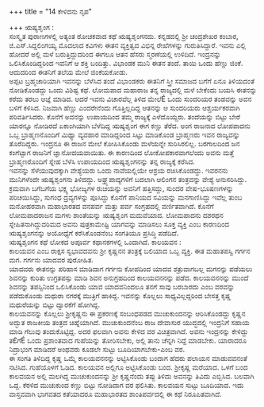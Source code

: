 +++
title = "14 ಕೇಳಿದನು ನೃಪ"

+++
ಋಷ್ಯಶೃಂಗ :   
ಸಂಸ್ಕೃತ ಪುರಾಣಗಳಲ್ಲಿ ಅತ್ಯಂತ ರೋಚಕವಾದ ಕಥೆ ಋಷ್ಯಶೃಂಗನದು. ಕನ್ನಡದಲ್ಲಿ ಶ್ರೀ ಚಂದ್ರಶೇಖರ ಕಂಬಾರ, ಜಿ.ಎಸ್.ಸಿದ್ದಲಿಂಗಯ್ಯ ಮೊದಲಾದ ಕವಿಗಳು ಈತನ ವ್ಯಕ್ತಿತ್ವದ ವಿಭಿನ್ನ ರೇಖೆಗಳನ್ನು ಗುರುತಿಸಿದ್ದಾರೆ. ಇವನು ಎಲ್ಲಿ ಹೋದರೆ ಅಲ್ಲಿ ಮಳೆ ಬರುತ್ತಿದ್ದುದರಿಂದ ಈಗಲೂ ಆತನ ಹೆಸರು ಸ್ಮರಣೆಯಲ್ಲಿ ಉಳಿದಿದೆ. ಇಂದ್ರನನ್ನು ಒಲಿಸಿಕೊಂಡಿದ್ದರಿಂದ ಇವನಿಗೆ ಆ ಶಕ್ತಿ ಬಂದಿತ್ತು. ವಿಭಾಂಡಕ ಮುನಿ ಈತನ ತಂದೆ. ತಾಯಿ ಒಂದು ಹೆಣ್ಣು ಜಿಂಕೆ. ಆದುದರಿಂದ ಈತನಿಗೆ ತಲೆಯ ಮೇಲೆ ಜಿಂಕೆಯಕೋಡು.  
ಅಪ್ಪಟ ಬ್ರಹ್ಮಚಾರಿಯಾಗಿ ಇವನನ್ನು ಬೆಳೆಸಿದ ತಂದೆ ವಿಭಾಂಡಕರು ಈತನಿಗೆ ಸ್ತ್ರೀ ಸಮಾಜದ ಬಗೆಗೆ ಏನೂ ತಿಳಿಯದಂತೆ ನೋಡಿಕೊಂಡದ್ದು ಒಂದು ವಿಶಿಷ್ಟ ಕಥೆ. ಲೋಮಪಾದ ಮಹಾರಾಜ ತನ್ನ ರಾಜ್ಯದಲ್ಲಿ ಮಳೆ ಬೇಕೆಂದು ಬಯಸಿ ಈತನನ್ನು ಕರೆದು ತರಲು ಆಜ್ಞೆ ಮಾಡಿದ. ಆದರೆ ಇವನು ವಿಚಾರವೆಲ್ಲ ತಿಳಿದ ಮೇಲೆÉ ಒಂದು ಸುಂದರಿಯರ ತಂಡವನ್ನು ಅವನ ಬಳಿಗೆ ಕಳಿಸಿದ. ನಿಜವಾಗಿ ಹೆಣ್ಣು ಎಂದರೇನೆಂದು ಗೊತ್ತಿಲ್ಲದಿದ್ದ ಆತನನ್ನು ಆ ಸುಂದರಿಯರು ಆಶ್ಚರ್ಯಕರವಾಗಿ ಪರಿವರ್ತಿಸಿದರು. ಕೊನೆಗೆ ಅವನನ್ನು ಉಪಾಯದಿಂದ ತಮ್ಮ ರಾಜ್ಯಕ್ಕೆ ಎಳೆದೊಯ್ದರು. ತಂದೆಯನ್ನು ಬಿಟ್ಟು ಬೇರೆ ಯಾರನ್ನೂ ನೋಡಿರದೆ ಏಕಾಂಗಿಯಾಗಿ ಬೆಳೆದಿದ್ದ ಋಷ್ಯಶೃಂಗ ಈಗ ಕಣ್ಣು ತೆರೆದ. ಅಂಗ ರಾಜನಾದ ಲೋಪಪಾದನು ಒಬ್ಬ ಬ್ರಾಹ್ಮಣನೊಂದಿಗೆ ಮಿಥ್ಯಾ ವ್ಯವಹಾರ ಮಾಡಿದ್ದರಿಂದ ಸಿಟ್ಟು  ಮಾಡಿಕೊಂಡ ಬ್ರಾಹ್ಮಣರು ಇವನ ರಾಜ್ಯವನ್ನು ತೊರೆದಿದ್ದರು. ಇಂದ್ರನೂ ಈ ರಾಜನ ಮೇಲೆ ಕೋಪಿಸಿಕೊಂಡು ಮಳೆಯನ್ನೇ ಸುರಿಸಿರಲಿಲ್ಲ. ಬರಗಾಲದಿಂದ ಜನ ಕಂಗೆಟ್ಟಾಗ ರಾಜನಿಗೆ ಜ್ಞಾನೋದಯವಾಯಿತು. ಈ ಕಾರಣದಿಂದ ಲೋಕೋಪಕಾರವಾಗಲೆಂದು ಅವನು ಮತ್ತೆ ಬ್ರಾಹ್ಮಣರೊಂದಿಗೆ ಸ್ನೇಹ ಬೆಳೆಸಿ ಉಪಾಯದಿಂದ ಋಷ್ಯಶೃಂಗನನ್ನು ತನ್ನ ರಾಜ್ಯಕ್ಕೆ ಕರೆಸಿದ.  
ಇವನನ್ನು ಸೆಳೆಯುವುದಕ್ಕಾಗಿ ವೇಶ್ಯೆಯರು ಒಂದು ನಾವೆಯಲ್ಲಿಯೇ ಆಶ್ರಯ ರಚಿಸಿಕೊಂಡದ್ದು. ಇವರನನು ಮುನಿಗಳೆಂದೇ ಋಷ್ಯಶೃಂಗನು ತಿಳಿದದ್ದು. ಅಘ್ರ್ಯಪಾದ್ಯಗಳಿಗೆ ಬದಲಾಗಿ ಆಲಿಂಗನ ತಂತ್ರವನ್ನು ವೇಶ್ಯೆ ಅನುಸರಿಸಿದ್ದು. ಕ್ರಮವಾಗಿ ಬಗೆಬಗೆಯ ಭಕ್ಷ್ಯ ಭೋಜ್ಯಗಳ ರುಚಿಯನ್ನು ಅವನಿಗೆ ಹತ್ತಿಸದ್ದು, ಸುಂದರ ವೇಷ-ಭೂಷಣಗಳನ್ನು ಪರಿಚಯಿಸಿದ್ದು, ಸುಗಂಧ ದ್ರವ್ಯಗಳನ್ನು ಪೂಸಿದ್ದು ಕೊನೆಗೆ ಪಾನಿಯದ ಸವಿಯನ್ನು ಮನಗಾಣಿಸಿದ್ದು ಇವೆಲ್ಲ ತುಂಬ ಮನೋಹರವಾಗಿ ಮಹಾಭಾರತದ ವನಪರ್ವ ಮತ್ತು ಪರ್ವ ಸಂಗ್ರಹದಲ್ಲಿ ವರ್ಣಿತವಾಗಿದೆ. ಕೊನೆಗೆ ಲೋಮಪಾದರಾಜನ ಮಗಳು ಶಾಂತೆಯನ್ನು ಋಷ್ಯಶೃಂಗ ಮದುವೆಯಾದ. ಲೋಮಪಾದನು ದಶರಥನ ಸ್ನೇಹಿತನಾಗಿದ್ದುದರಿಮದ ಅವನು ಪುತ್ರಕಾಮೇಷ್ಟಿ ಯಾಗವನ್ನು ಮಾಡಿಸಲು ಸೂಕ್ತ ವ್ಯಕ್ತಿ ಎಂಬ ಕಾರಣದಿಂದ ಋಷ್ಯಶೃಂಗನನ್ನು ಅಯೋಧ್ಯೆಗೆ ಕರೆಸಿಕೊಂಡನೆಂಬ ಸಂಗತಿಯೂ ಪ್ರಸಿದ್ಧಿ ಪಡೆದಿದೆ.  
ಋಷ್ಯಶೃಂಗನ ಕಥೆ ಲೋಕದ ಅಪೂರ್ವ ಕಥಾನಕಗಳಲ್ಲಿ ಒಂದಾಗಿದೆ.        ಕಾಲಯವನ :   
ಕಾಲಯವನ ಎಂಬ ರಾಕ್ಷಸ ಸ್ವಭಾವದವನು ಶ್ರೀ ಕೃಷ್ಣನನ ತಂತ್ರಕ್ಕೆ ಬಲಿಯಾದ ಒಬ್ಬ ವ್ಯಕ್ತಿ. ಈತ ಮಹಾತಪಸ್ವಿ ಗರ್ಗನ ಮಗ. ಗರ್ಗನು ಯಾದವರ ಪುರೋಹಿತ.  
ಯಾದವರು ಈತನನ್ನು ಪರಿಹಾಸ ಮಾಡಿದಾಗ ಗರ್ಗನು ಕೋಪದಿಂದ ಯಾದವ ಶತ್ರುವಾಗಬಲ್ಲ ಮಗನನ್ನು ಪಡೆಯಲು ಶಿವನನ್ನು ಕುರಿತು ಉಗ್ರತಪಸ್ಸು ಮಾಡಿ ಶಿವನ ಅನುಗ್ರಹದಿಂದ ಕಾಲಯವನನನ್ನು ಪಡೆದ. ಕಾಲಯವನನನ್ನು ಮುಂದೆ ಶಿವನನ್ನು ತಪಸ್ಸಿನಿಂದ ಒಲಿಸಿಕೊಂಡು ಯಾವ ಯಾದವನಿಂದಲೂ ತನಗೆ ಸಾವು ಬರಬಾರದು ಎಂಬ ವರವನ್ನು ಪಡೆದುಕೊಂಡು ಮಥುರಾ ನಗರಕ್ಕೆ ಮುತ್ರಿಗೆ ಹಾಕಿದ್ದ. ಇವನನ್ನು ಕೊಲ್ಲಲು ಸಾಧ್ಯವಿಲ್ಲದ್ದರಿಂದ ಬೇಸತ್ತ ಕೃಷ್ಣ ಮಥುರೆಯನ್ನು ಬಿಟ್ಟು ದ್ವಾರಕೆಗೆ ಹೋಗಿದ್ದ.  
ಕಾಲಯವನನ್ನು ಕೊಲ್ಲಲು ಶ್ರೀಕೃಷ್ಣನು ಈ ಪ್ರಕರಣಕ್ಕೆ ಸಂಬಂಧಪಡದ ಮುಚುಕುಂದನನ್ನು ಆರಿಸಿಕೊಂಡದ್ದು ಕೃಷ್ಣನ ಅದ್ಭುತ ರಾಜಕೀಯ ತಂತ್ರದ ಚಿಹ್ನೆಯಾಗಿದೆ.  ಮುಚುಕುಂದನೆಂಬ ರಾಜ ದೇವಾಸುರ ಯುದ್ಧದಲ್ಲಿ ಇಂದ್ರನಿಗೆ ಸಹಾಯ ಮಾಡಿ ಗೆಲುವು ತಂದುಕೊಟ್ಟಿದ್ದ. ಅದರ ಫಲವಾಗಿ ಅವನು ಕೇಳಿದ ವರ ವಿಚಿತ್ರವಾಗಿದೆ. ಅವನು ಇಂದ್ರನನ್ನು ಕೇಳಿದ್ದು ತ£ಗೆÉ ಒಂದು ಪ್ರಶಾಂತವಾದ ಗುಹೆಯನ್ನು ತೋರಿಸಬೇಕು, ಅಲ್ಲಿ ತಾನು ಚೆನ್ನಗಿ ನಿದ್ದೆ ಮಾಡಬೇಕು. ಯಾರಾದರೂ ನಿದ್ರಾಭಂಗ ಮಾಡಿದರೆ ಅಂಥವರು ಕೂಡಲೇ ಸುಟ್ಟು ಬೂದಿಯಾಗಬೇಕು-ಎಂಬ ವರ.  
ಈ ಸಂಗತಿ ತಿಳಿದಿದ್ದ ಕೃಷ್ಣ ಒಮ್ಮೆ ಕಾಲಯವನನನ್ನು ಅಟ್ಟಿಸಿಕೊಂಡು ಬಂದಾಗ ಹೆದರು ಪಲಾಯನ ಮಾಡುವವನಂತೆ ನಟಿಸಿದ. ಗುಹೆಯೊಳಗೆ ಓಡಿದ. ಕಾಲಯವನ ಅಲ್ಲಿಗೂ ಅಟ್ಟಿಸಿಕೊಂಡು ಬಂದ. ಶ್ರೀಕೃಷ್ಣ ಮರೆಯಾದ. ಒಳಗೆ ಬಂದ ಕಾಲವಯನ ಅಲ್ಲಿ ಮಲಗಿದ್ದ ಮುಚುಕುಂದನನ್ನು ಶ್ರೀ ಕೃಷ್ಣನೆಂದು ತಪ್ಪು ತಿಳಿದು ಅವನನ್ನು ತಿವಿದು ಎಬ್ಬಿಸಿದ. ಬಲವಾಗಿ ಒದ್ದ. ಕೆರಳಿದ ಮುಚುಕುಂದ ಕಣ್ಣು ಬಿಟ್ಟು ನೋಡಿದಾಗ ವರ ಫಲಿಸಿತು. ಕಾಲವಯನ ಸುಟ್ಟು ಬೂದಿಯಾದ. ಇದು ವಾಸ್ತವವಾಗಿ ಭಾಗವತದ ಕತೆಯಾದರೂ ಮಹಾಭಾರತದ ಶಾಂತಿಪರ್ವದಲ್ಲಿ ಈ ಕಥೆ ನಿರೂಪಿತವಾಗಿದೆ.